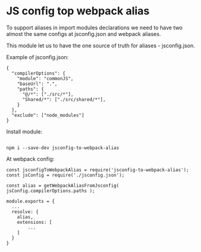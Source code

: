# JS config top webpack alias


To support aliases in import modules declarations we need to have two almost the same configs at jsconfig.json and webpack aliases.

This module let us to have the one source of truth for aliases - jsconfig.json.


Example of jsconfig.json:

```
{
  "compilerOptions": {
    "module": "commonJS",
    "baseUrl": ".",
    "paths": {
      "@/*": ["./src/*"],
      "Shared/*": ["./src/shared/*"],
    }
  },
  "exclude": ["node_modules"]
}
```


Install module:

```

npm i --save-dev jsconfig-to-webpack-alias

```


At webpack config: 

```
const jsconfigToWebpackAlias = require('jsconfig-to-webpack-alias');
const jsConfig = require('./jsconfig.json');

const alias = getWebpackAliasFromJsconfig( jsConfig.compilerOptions.paths );

module.exports = {
  ...
  resolve: {
    alias,
    extensions: [
        ...
    ]
  }
}


```


